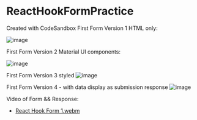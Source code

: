 # ReactHookFormPractice
Created with CodeSandbox
First Form Version 1 HTML only: 

![image](https://user-images.githubusercontent.com/112565472/214645704-b360b98e-6640-4b92-a5c0-f59bc854d850.png)

First Form Version 2 Material UI components:

![image](https://user-images.githubusercontent.com/112565472/214645811-8c73caed-8c34-4cb9-9f93-5f475d54887d.png)

First Form Version 3 styled
![image](https://user-images.githubusercontent.com/112565472/214731660-5a4e2468-5418-4a49-b333-316d5b5f6af3.png)

First Form Version 4 - with data display as submission response
![image](https://user-images.githubusercontent.com/112565472/215116190-d7c4508e-edf9-4564-ab1f-717f05a74d55.png)


Video of Form && Response:
- [React Hook Form 1.webm](https://user-images.githubusercontent.com/112565472/215115656-942de889-4253-4ce6-9c82-0e22d6c88a79.webm)
